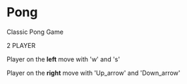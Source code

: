 # Pong
Classic Pong Game

2 PLAYER

Player on the **left** move with 'w' and 's'

Player on the **right** move with 'Up_arrow' and 'Down_arrow'
